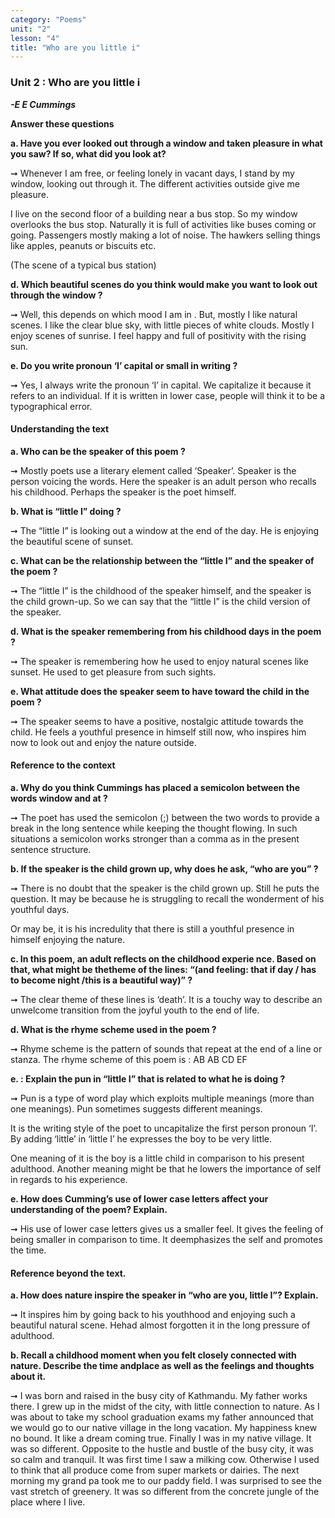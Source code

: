 ```yaml
---
category: "Poems"
unit: "2"
lesson: "4"
title: "Who are you little i"
--- 
```


### Unit 2 : Who are you little i

***-E E Cummings***

**Answer these questions**

**a. Have you ever looked out through a window and taken pleasure in what you saw? If so, what did you look at?**

&#x279E; Whenever I am free, or feeling lonely in vacant days, I stand by my window, looking out through it. The different activities outside give me pleasure.

I live on the second floor of a building near a bus stop. So my window overlooks the bus stop. Naturally it is full of activities like buses coming or going. Passengers mostly making a lot of noise. The hawkers selling things like apples, peanuts or biscuits etc.

(The scene of a typical bus station) 

**d. Which beautiful scenes do you think would make you want to look out through the window ?**

&#x279E; Well, this depends on which mood I am in . But, mostly I like natural scenes. I like the clear blue sky, with little pieces of white clouds. Mostly I enjoy scenes of sunrise. I feel happy and full of positivity
with the rising sun.

**e. Do you write pronoun ‘I’ capital or small in writing ?**

&#x279E; Yes, I always write the pronoun ‘I’ in capital. We capitalize it because it refers to an individual. If it is written in lower case, people will think it to be a typographical error.

#### Understanding the text

**a. Who can be the speaker of this poem ?**

&#x279E; Mostly poets use a literary element called ‘Speaker’. Speaker is the person voicing the words. Here the speaker is an adult person who recalls his childhood. Perhaps the speaker is the poet himself.

**b. What is “little I” doing ?**

&#x279E;  The “little I” is looking out a window at the end of the day. He is enjoying the beautiful scene of sunset.

**c. What can be the relationship between the “little I” and the speaker of the poem ?**

&#x279E; The “little I” is the childhood of the speaker himself, and the speaker is the child grown-up. So we can say that the “little I” is the child version of the speaker.

**d. What is the speaker remembering from his childhood days in the poem ?**

&#x279E;  The speaker is remembering how he used to enjoy natural scenes like sunset. He used to get pleasure from such sights.

**e. What attitude does the speaker seem to have toward the child in the poem ?**

&#x279E; The speaker seems to have a positive, nostalgic attitude towards the child. He feels a youthful presence in himself still now, who inspires him now to look out and enjoy the nature outside. 

#### Reference to the context

**a. Why do you think Cummings has placed a semicolon between the words window and at ?**

&#x279E; The poet has used the semicolon (;) between the two words to provide a break in the long sentence while keeping the thought flowing. In such situations a semicolon works stronger than a comma as in the present sentence structure.

**b. If the speaker is the child grown up, why does he ask, “who are you” ?**

&#x279E; There is no doubt that the speaker is the child grown up. Still he puts the question. It may be because he is struggling to recall the wonderment of his youthful days.

Or may be, it is his incredulity that there is still a youthful presence in himself enjoying the nature.

**c. In this poem, an adult reflects on the childhood experie nce. Based on that, what might be thetheme of the lines: “(and feeling: that if day / has to become night /this is a beautiful way)” ?**

&#x279E; The clear theme of these lines is ‘death’. It is a touchy way to describe an unwelcome transition from the joyful youth to the end of life.

**d. What is the rhyme scheme used in the poem ?**

&#x279E; Rhyme scheme is the pattern of sounds that repeat at the end of a line or stanza. The rhyme scheme of this poem is : AB AB CD EF

**e. : Explain the pun in “little I” that is related to what he is doing ?**

&#x279E; Pun is a type of word play which exploits multiple meanings (more than one meanings). Pun sometimes suggests different meanings.

It is the writing style of the poet to uncapitalize the first person pronoun ‘I’. By adding ‘little’ in ‘little I’ he expresses the boy to be very little.

One meaning of it is the boy is a little child in comparison to his present adulthood. Another meaning might be that he lowers the importance of self in regards to his experience.

**e. How does Cumming’s use of lower case letters affect your understanding of the poem? Explain.**

&#x279E; His use of lower case letters gives us a smaller feel. It gives the feeling of being smaller in comparison to time. It deemphasizes the self and promotes the time.

#### Reference beyond the text.

**a. How does nature inspire the speaker in “who are you, little I”? Explain.**

&#x279E; It inspires him by going back to his youthhood and enjoying such a beautiful natural scene. Hehad almost forgotten it in the long pressure of adulthood.

**b. Recall a childhood moment when you felt closely connected with nature. Describe the time andplace as well as the feelings and thoughts about it.**

&#x279E; I was born and raised in the busy city of Kathmandu. My father works there. I grew up in the midst of the city, with little connection to nature. As I was about to take my school graduation exams my father announced that we would go to our native village in the long vacation. My happiness knew no bound. It like a dream coming true. Finally I was in my native village. It was so different. Opposite to the hustle and bustle of the busy city, it was so calm and tranquil. It was first time I saw a milking cow. Otherwise I used to think that all produce come from super markets or dairies. The next morning my grand pa took me to our paddy field. I was surprised to see the vast stretch of greenery. It was so different from the concrete jungle of the place where I live.




